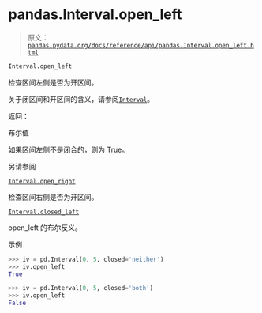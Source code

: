 # pandas.Interval.open_left

> 原文：[`pandas.pydata.org/docs/reference/api/pandas.Interval.open_left.html`](https://pandas.pydata.org/docs/reference/api/pandas.Interval.open_left.html)

```py
Interval.open_left
```

检查区间左侧是否为开区间。

关于闭区间和开区间的含义，请参阅[`Interval`](https://pandas.pydata.org/docs/reference/api/pandas.Interval.html#pandas.Interval "pandas.Interval")。

返回：

布尔值

如果区间左侧不是闭合的，则为 True。

另请参阅

[`Interval.open_right`](https://pandas.pydata.org/docs/reference/api/pandas.Interval.open_right.html#pandas.Interval.open_right "pandas.Interval.open_right")

检查区间右侧是否为开区间。

[`Interval.closed_left`](https://pandas.pydata.org/docs/reference/api/pandas.Interval.closed_left.html#pandas.Interval.closed_left "pandas.Interval.closed_left")

open_left 的布尔反义。

示例

```py
>>> iv = pd.Interval(0, 5, closed='neither')
>>> iv.open_left
True 
```

```py
>>> iv = pd.Interval(0, 5, closed='both')
>>> iv.open_left
False 
```
